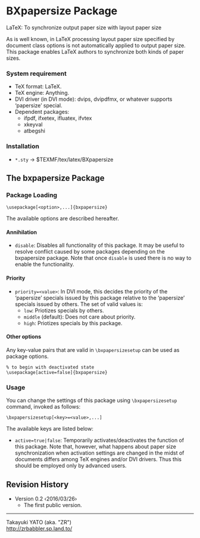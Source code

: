 BXpapersize Package
===================

LaTeX: To synchronize output paper size with layout paper size

As is well known, in LaTeX processing layout paper size specified by
document class options is not automatically applied to output paper
size. This package enables LaTeX authors to synchronize both kinds of
paper sizes.

### System requirement

  * TeX format: LaTeX.
  * TeX engine: Anything.
  * DVI driver (in DVI mode): dvips, dvipdfmx, or whatever supports
    ‘papersize’ special.
  * Dependent packages:
      - ifpdf, ifxetex, ifluatex, ifvtex
      - xkeyval
      - atbegshi

### Installation

  - `*.sty` → $TEXMF/tex/latex/BXpapersize

The bxpapersize Package
-----------------------

### Package Loading

    \usepackage[<option>,...]{bxpapersize}

The available options are described hereafter.

#### Annihilation

  * `disable`: Disables all functionality of this package. It may be
    useful to resolve conflict caused by some packages depending on
    the bxpapersize package. Note that once `disable` is used there
    is no way to enable the functionality.


#### Priority

  * `priority=<value>`: In DVI mode, this decides the priority of the
    ‘papersize’ specials issued by this package relative to the
    ‘papersize’ specials issued by others.
    The set of valid values is:
      - `low`: Priotizes specials by others.
      - `middle` (default): Does not care about priority.
      - `high`: Priotizes specials by this package.

#### Other options

Any key-value pairs that are valid in `\bxpapersizesetup` can be used
as package options.

    % to begin with deactivated state
    \usepackage[active=false]{bxpapersize}

### Usage

You can change the settings of this package using `\bxpapersizesetup`
command, invoked as follows:

    \bxpapersizesetup[<key>=<value>,...]

The available keys are listed below:

  * `active=true|false`: Temporarily activates/deactivates the function
    of this package. Note that, however, what happens about paper size
    synchronization when activation settings are changed in the midst
    of documents differs among TeX engines and/or DVI drivers. Thus
    this should be employed only by advanced users.


Revision History
----------------

  * Version 0.2  ‹2016/03/26›
      - The first public version.

--------------------
Takayuki YATO (aka. "ZR")  
http://zrbabbler.sp.land.to/
